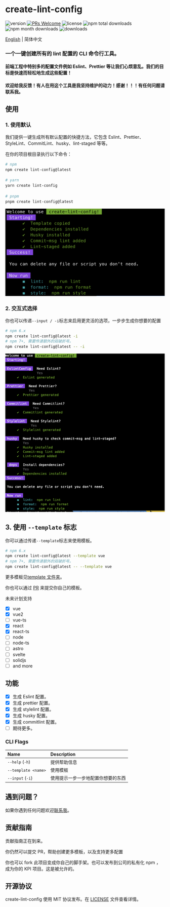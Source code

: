 # create-lint-config

![version](https://img.shields.io/npm/v/create-lint-config)
[![PRs Welcome](https://img.shields.io/badge/PRs-welcome-brightgreen.svg)](https://github.com/liruifengv/create-lint-config/pulls)
![license](https://img.shields.io/npm/l/create-lint-config)
![npm total downloads](https://img.shields.io/npm/dt/create-lint-config.svg)
![npm month downloads](https://img.shields.io/npm/dm/create-lint-config.svg)
![downloads](https://img.shields.io/npm/dw/create-lint-config)

[English](<(./README.md)>) | 简体中文

### 一个一键创建所有的 lint 配置的 CLI 命令行工具。

#### 前端工程中特别多的配置文件例如 Eslint、Prettier 等让我们心烦意乱。我们的目标是快速而轻松地生成这些配置！

#### 欢迎给我反馈！有人在用这个工具是我坚持维护的动力！感谢！！！有任何问题请联系我。

## 使用

### 1. 使用默认

我们提供一键生成所有默认配置的快捷方法，它包含 Eslint、Prettier、StyleLint、CommitLint、husky、lint-staged 等等。

在你的项目根目录执行以下命令：

```bash
# npm
npm create lint-config@latest

# yarn
yarn create lint-config

# pnpm
pnpm create lint-config@latest
```

![screenshot](screenshot.png)

### 2. 交互式选择

你也可以传递`--input / -i`标志来启用更灵活的选项，一步步生成你想要的配置

```bash
# npm 6.x
npm create lint-config@latest -i
# npm 7+, 需要传递额外的双破折号。
npm create lint-config@latest -- -i
```

![screenshot-i](screenshot-i.png)

## 3. 使用 `--template` 标志

你可以通过传递`--template`标志来使用模板。

```bash
# npm 6.x
npm create lint-config@latest --template vue
# npm 7+, 需要传递额外的双破折号。
npm create lint-config@latest -- --template vue
```

更多模板见[template 文件夹](https://github.com/liruifengv/create-lint-config/tree/main/template)。

你也可以通过 [PR](https://github.com/liruifengv/create-lint-config/pulls) 来提交你自己的模板。

未来计划支持

- [x] vue
- [x] vue2
- [ ] vue-ts
- [x] react
- [x] react-ts
- [ ] node
- [ ] node-ts
- [ ] astro
- [ ] svelte
- [ ] solidjs
- [ ] and more

## 功能

- [x] 生成 Eslint 配置。
- [x] 生成 prettier 配置。
- [x] 生成 stylelint 配置。
- [x] 生成 husky 配置。
- [x] 生成 commitlint 配置。
- [ ] 期待更多。

### CLI Flags

| Name                | Description                        |
| :------------------ | :--------------------------------- |
| `--help` (`-h`)     | 提供帮助信息                       |
| `--template <name>` | 使用模板                           |
| `--input` (`-i`)    | 使用提示一步一步地配置你想要的东西 |

## 遇到问题？

如果你遇到任何问题欢迎[联系我](https://github.com/liruifengv/create-lint-config/issues)。

## 贡献指南

贡献指南正在到来。

你仍然可以提交 PR，帮助创建更多模板，以及支持更多配置

你也可以 fork 此项目变成你自己的脚手架。也可以发布到公司的私有化 npm ，成为你的 KPI 项目。这是被允许的。

## 开源协议

create-lint-config 使用 MIT 协议发布。在 [LICENSE](./LICENSE) 文件查看详情。
